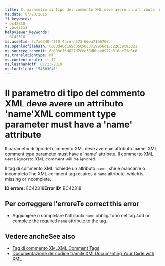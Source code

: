 ```yaml
---
title: Il parametro di tipo del commento XML deve avere un attributo 'name'
ms.date: 07/20/2015
f1_keywords:
- bc42318
- vbc42318
helpviewer_keywords:
- BC42318
ms.assetid: 2c7a6340-46f0-4ace-a573-60ea7166707d
ms.openlocfilehash: 6010d46d169c3565083719956d17c22638c93021
ms.sourcegitcommit: 6b308cf6d627d78ee36dbbae8972a310ac7fd6c8
ms.translationtype: MT
ms.contentlocale: it-IT
ms.lasthandoff: 01/23/2019
ms.locfileid: "54503040"
---
```

# <a name="xml-comment-type-parameter-must-have-a-name-attribute"></a><span data-ttu-id="673ff-102">Il parametro di tipo del commento XML deve avere un attributo 'name'</span><span class="sxs-lookup"><span data-stu-id="673ff-102">XML comment type parameter must have a 'name' attribute</span></span>
<span data-ttu-id="673ff-103">Il parametro di tipo del commento XML deve avere un attributo 'name'.</span><span class="sxs-lookup"><span data-stu-id="673ff-103">XML comment type parameter must have a 'name' attribute.</span></span> <span data-ttu-id="673ff-104">Il commento XML verrà ignorato.</span><span class="sxs-lookup"><span data-stu-id="673ff-104">XML comment will be ignored.</span></span>  
  
 <span data-ttu-id="673ff-105">Il tag di commento XML richiede un attributo `name` , che è mancante o incompleto.</span><span class="sxs-lookup"><span data-stu-id="673ff-105">The XML comment tag requires a `name` attribute, which is missing or incomplete.</span></span>  
  
 <span data-ttu-id="673ff-106">**ID errore:** BC42318</span><span class="sxs-lookup"><span data-stu-id="673ff-106">**Error ID:** BC42318</span></span>  
  
## <a name="to-correct-this-error"></a><span data-ttu-id="673ff-107">Per correggere l'errore</span><span class="sxs-lookup"><span data-stu-id="673ff-107">To correct this error</span></span>  
  
-   <span data-ttu-id="673ff-108">Aggiungere o completare l'attributo `name` obbligatorio nel tag.</span><span class="sxs-lookup"><span data-stu-id="673ff-108">Add or complete the required `name` attribute to the tag.</span></span>  
  
## <a name="see-also"></a><span data-ttu-id="673ff-109">Vedere anche</span><span class="sxs-lookup"><span data-stu-id="673ff-109">See also</span></span>
- [<span data-ttu-id="673ff-110">Tag di commento XML</span><span class="sxs-lookup"><span data-stu-id="673ff-110">XML Comment Tags</span></span>](../../visual-basic/language-reference/xmldoc/index.md)
- [<span data-ttu-id="673ff-111">Documentazione del codice tramite XML</span><span class="sxs-lookup"><span data-stu-id="673ff-111">Documenting Your Code with XML</span></span>](../../visual-basic/programming-guide/program-structure/documenting-your-code-with-xml.md)
